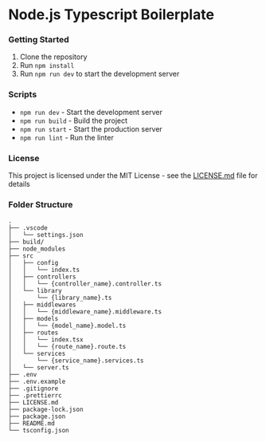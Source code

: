 # Node.js Typescript Boilerplate

### Getting Started

1. Clone the repository
2. Run `npm install`
3. Run `npm run dev` to start the development server

### Scripts

-   `npm run dev` - Start the development server
-   `npm run build` - Build the project
-   `npm run start` - Start the production server
-   `npm run lint` - Run the linter

### License

This project is licensed under the MIT License - see the [LICENSE.md](LICENSE.md) file for details

### Folder Structure

```
.
├── .vscode
│   └── settings.json
├── build/
├── node_modules
├── src
│   ├── config
│   │   └── index.ts
│   ├── controllers
│   │   └── {controller_name}.controller.ts
│   └── library
│       └── {library_name}.ts
│   ├── middlewares
│   │   └── {middleware_name}.middleware.ts
│   ├── models
│   │   └── {model_name}.model.ts
│   ├── routes
│   │   └── index.tsx
│   │   └── {route_name}.route.ts
│   └── services
│       └── {service_name}.services.ts
│   └── server.ts
├── .env
├── .env.example
├── .gitignore
├── .prettierrc
├── LICENSE.md
├── package-lock.json
├── package.json
├── README.md
└── tsconfig.json
```
